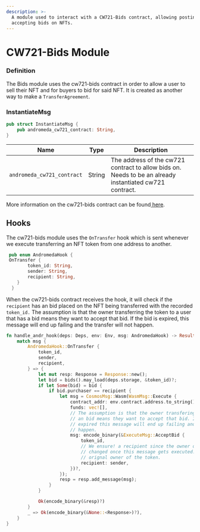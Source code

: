 ```yaml
---
description: >-
  A module used to interact with a CW721-Bids contract, allowing posting and
  accepting bids on NFTs.
---
```


# CW721-Bids Module

### Definition

The Bids module uses the cw721-bids contract in order to allow a user to sell their NFT and for buyers to bid for said NFT. It is created as another way to make a `TransferAgreement`.

### InstantiateMsg

```rust
pub struct InstantiateMsg {
    pub andromeda_cw721_contract: String,
}
```

| Name                       | Type   | Description                                                                                             |
| -------------------------- | ------ | ------------------------------------------------------------------------------------------------------- |
| `andromeda_cw721_contract` | String | The address of the cw721 contract to allow bids on. Needs to be an already instantiated cw721 contract. |

More information on the cw721-bids contract can be found[ here](../andromeda-digital-objects/cw721-bids.md).

## Hooks

The cw721-bids module uses the `OnTransfer` hook which is sent whenever we execute transferring an NFT token from one address to another.

```rust
 pub enum AndromedaHook {
 OnTransfer {
        token_id: String,
        sender: String,
        recipient: String,
    }
  }
```

When the cw721-bids contract receives the hook, it will check if the `recipient` has an bid placed on the NFT being transferred with the recorded `token_id.` The assumption is that the owner transferring the token to a user that has a bid means they want to accept that bid. If the bid is expired, this message will end up failing and the transfer will not happen.

```rust
fn handle_andr_hook(deps: Deps, env: Env, msg: AndromedaHook) -> Result<Binary, ContractError> {
    match msg {
        AndromedaHook::OnTransfer {
            token_id,
            sender,
            recipient,
        } => {
            let mut resp: Response = Response::new();
            let bid = bids().may_load(deps.storage, &token_id)?;
            if let Some(bid) = bid {
                if bid.purchaser == recipient {
                    let msg = CosmosMsg::Wasm(WasmMsg::Execute {
                        contract_addr: env.contract.address.to_string(),
                        funds: vec![],
                        // The assumption is that the owner transfering the token to a user that has
                        // an bid means they want to accept that bid. If the bid is
                        // expired this message will end up failing and the transfer will not
                        // happen.
                        msg: encode_binary(&ExecuteMsg::AcceptBid {
                            token_id,
                            // We ensure! a recipient since the owner of the token will have
                            // changed once this message gets executed. Sender is assuemd to be the
                            // orignal owner of the token.
                            recipient: sender,
                        })?,
                    });
                    resp = resp.add_message(msg);
                }
            }

            Ok(encode_binary(&resp)?)
        }
        _ => Ok(encode_binary(&None::<Response>)?),
    }
}
```
